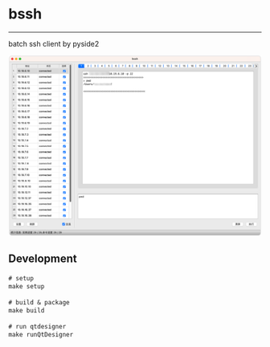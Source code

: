 # bssh

---

batch ssh client by pyside2

![](z-image/1.png)


## Development

```shell
# setup 
make setup

# build & package 
make build

# run qtdesigner
make runQtDesigner
```
